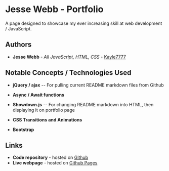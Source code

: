 # Jesse Webb - Portfolio

A page designed to showcase my ever increasing skill at web development / JavaScript.

## Authors

* **Jesse Webb** - *All JavaScript, HTML, CSS* - [Kayle7777](https://github.com/kayle7777)

## Notable Concepts / Technologies Used

* **jQuery / ajax** -- For pulling current README markdown files from Github

* **Async / Await functions**

* **Showdown.js** -- For changing README markdown into HTML, then displaying it on portfolio page

* **CSS Transitions and Animations**

* **Bootstrap**

## Links

* **Code repository** - hosted on [Github][github Repo]
* **Live webpage** - hosted on [Github Pages][github Pages]

[github Repo]: https://github.com/Kayle7777/kayle7777.github.io
[github Pages]: https://kayle7777.github.io
